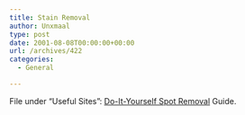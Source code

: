 ```yaml
---
title: Stain Removal
author: Unxmaal
type: post
date: 2001-08-08T00:00:00+00:00
url: /archives/422
categories:
  - General

---
```

File under &#8220;Useful Sites&#8221;: <A HREF="http://www.webopages.com/plush/do-it.html">Do-It-Yourself Spot Removal</A> Guide.